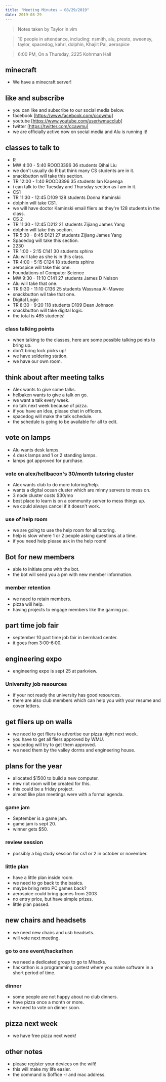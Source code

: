 ```yaml
---
title: "Meeting Minutes – 08/29/2019"
date: 2019-08-29
---
```

> Notes taken by Taylor in vim

> 10 people in attendance, including: nsmith, alu, presto, sweeney, taylor, spacedog, kahrl, dolphin, Khajiit Pai, aerospice

> 6:00 PM, On a Thursday, 2225 Kohrman Hall

## minecraft
* We have a minecraft server!

## like and subscribe
* you can like and subscribe to our social media below.
* facebook [https://www.facebook.com/ccowmu]
* youtube [https://www.youtube.com/user/wmucclub]
* twitter [https://twitter.com/ccawmu]
* we are officially active now on social media and Alu is running it!
## classes to talk to
* R
* MW 4:00 - 5:40 ROOD3396 36 students Qihai Liu
* we don't usually do R but think many CS students are in it.
* snackbutton will take this section.
* TR 12:00 - 1:40 ROOD3396 35 students Ian Kapenga
* i can talk to the Tuesday and Thursday section as I am in it.
* CS1
* TR 11:30 - 12:45 D109 128 students Donna Kaminski
* dolphin will take CS1.
* we will have doctor Kaminski email fliers as they're 128 students in the class.
* CS 2
* TR 11:30 - 12:45 D212 21 students Zijiang James Yang	
* dolphin will take this section.
* TR 5:30 - 6:45 D121 27 students Zijiang James Yang
* Spacedog will take this section.
* 2230
* TR 1:00 - 2:15 C141 30 students sphinx
* Alu will take  as she is in this class.
* TR 4:00 - 5:15 C124 18 students sphinx
* aerospice will take this one.
* Foundations of Computer Science
* MW 9:30 - 11:10 C141 27 students James D Nelson
* Alu will take that one.
* TR 9:30 - 11:10 C136 25 students Wassnaa Al-Mawee
* snackbutton  wil take that one.
* Digital Logic
* TR 8:30 - 9:20 118 students D109 Dean Johnson
* snackbutton will take digital logic.
* the total is 465 students!

### class talking points
* when talking to the classes, here are some possible talking points to bring up.
* don't bring lock picks up!
* we have soldering station.
* we have our own room.
## think about after meeting talks
* Alex wants to give some talks.
* helbaken wants to give a talk on go.
* we want a talk every week.
* no talk next week because of pizza.
* if you have an idea, please chat in officers.
* spacedog will make the talk schedule.
* the schedule is going to be available for all to edit.

## vote on lamps
* Alu wants desk lamps.
* 4 desk lamps and 1 or 2 standing lamps.
* lamps got approved for purchase. 
### vote on alex/hellbacon's 30/month tutoring cluster
* Alex wants club to do more tutoring/help.
* wants a digital ocean cluster which are minny servers to mess on.
* 3 node cluster costs $30/mo
* best place to learn is on a community server to mess things up.
* we could always cancel if it doesn't work.
### use of help room
* we are going to use the help room for all tutoring.
* help is slow where 1 or 2 people asking questions at a time.
* if you need help please ask in the help room!

## Bot for new members
* able to initiate pms with the bot.
* the bot will send you a pm with new member information.

### member retention
* we need to retain members.
*  pizza will help.
* having projects to engage members like the gaming pc.
## part time job fair
* september 10 part time job fair in bernhard center.
* it goes from 3:00-6:00.
## engineering expo
* engineering expo is sept 25 at parkview.

### University job resources
* if your not ready the university has good resources.
* there are also club members which can help you with your resume and cover letters.

## get fliers up on walls
* we need to get fliers to advertise our pizza night next week.
* you have to get all fliers approved by WMU.
* spacedog will try to get them approved.
* we need them by the valley dorms and engineering house.

## plans for the year
* allocated $1500 to build a new computer.
* new riot room will be created for this.
* this could be a friday project.
* almost like plan meetings were with a formal agenda.

### game jam
* September is a game jam.
* game jam is sept 20.
* winner gets $50.
### review session
* possibly a big study session for cs1 or 2 in october or november.

### little plan
* have a little plan inside room.
* we need to go back to the basics.
* maybe bring retro PC games back?
* aerospice could bring games from 2003 
* no entry price, but have simple prizes.
* little plan passed.

## new chairs and headsets
* we need new chairs and usb headsets.
* will vote next meeting.

### go to one event/hackathon
* we need a dedicated group to go to  Mhacks.
* hackathon is a programming contest where you make software in a short period of time.

### dinner
* some people are not happy about no club dinners.
* have pizza once a month or more.
* we need to vote on dinner soon.
## pizza next week
* we have free pizza next week!
## other notes
* please register your devices on the wifi!
* this will make my life easier.
* the command is $office -r and mac address.


